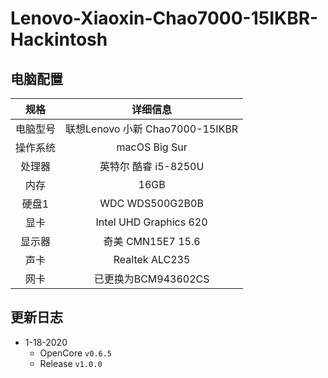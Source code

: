 # Lenovo-Xiaoxin-Chao7000-15IKBR-Hackintosh
## 电脑配置

|   规格   |            详细信息             |
| :------: | :-----------------------------: |
| 电脑型号 | 联想Lenovo 小新 Chao7000-15IKBR |
| 操作系统 |          macOS Big Sur          |
|  处理器  |      英特尔 酷睿 i5-8250U       |
|   内存   |              16GB               |
|  硬盘1   |         WDC WDS500G2B0B         |
|   显卡   |     Intel UHD Graphics 620      |
|  显示器  |        奇美 CMN15E7 15.6        |
|   声卡   |         Realtek ALC235          |
|   网卡   |       已更换为BCM943602CS       |

## 更新日志

- 1-18-2020
  - OpenCore `v0.6.5`
  - Release `v1.0.0`

